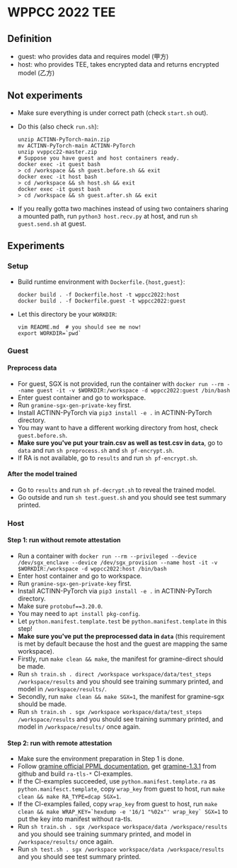 # WPPCC 2022 TEE

## Definition

- guest: who provides data and requires model (甲方)
- host: who provides TEE, takes encrypted data and returns encrypted model (乙方)

## Not experiments

- Make sure everything is under correct path (check `start.sh` out).

- Do this (also check `run.sh`):

    ```shell
    unzip ACTINN-PyTorch-main.zip
    mv ACTINN-PyTorch-main ACTINN-PyTorch
    unzip vvppcc22-master.zip
    # Suppose you have guest and host containers ready.
    docker exec -it guest bash
    > cd /workspace && sh guest.before.sh && exit
    docker exec -it host bash
    > cd /workspace && sh host.sh && exit
    docker exec -it guest bash
    > cd /workspace && sh guest.after.sh && exit
    ```

- If you really gotta two machines instead of using two containers sharing a mounted path, run `python3 host.recv.py` at host, and run `sh guest.send.sh` at guest.

## Experiments

### Setup

- Build runtime environment with `Dockerfile.{host,guest}`:

    ```shell
    docker build . -f Dockerfile.host -t wppcc2022:host
    docker build . -f Dockerfile.guest -t wppcc2022:guest
    ```

- Let this directory be your `WORKDIR`:

    ```shell
    vim README.md  # you should see me now!
    export WORKDIR=`pwd`
    ```

### Guest

#### Preprocess data

- For guest, SGX is not provided, run the container with `docker run --rm --name guest -it -v $WORKDIR:/workspace -d wppcc2022:guest /bin/bash`
- Enter guest container and go to workspace.
- Run `gramine-sgx-gen-private-key` first.
- Install ACTINN-PyTorch via `pip3 install -e .` in ACTINN-PyTorch directory.
- You may want to have a different working directory from host, check `guest.before.sh`.
- **Make sure you've put your train.csv as well as test.csv in `data`**, go to `data` and run `sh preprocess.sh` and `sh pf-encrypt.sh`.
- If RA is not available, go to `results` and run `sh pf-encrypt.sh`.

#### After the model trained

- Go to `results` and run `sh pf-decrypt.sh` to reveal the trained model.
- Go outside and run `sh test.guest.sh` and you should see test summary printed.

### Host

#### Step 1: run without remote attestation

- Run a container with `docker run --rm --privileged --device /dev/sgx_enclave --device /dev/sgx_provision --name host -it -v $WORKDIR:/workspace -d wppcc2022:host /bin/bash`
- Enter host container and go to workspace.
- Run `gramine-sgx-gen-private-key` first.
- Install ACTINN-PyTorch via `pip3 install -e .` in ACTINN-PyTorch directory.
- Make sure `protobuf==3.20.0`.
- You may need to `apt install pkg-config`.
- Let `python.manifest.template.test` be `python.manifest.template` in this step!
- **Make sure you've put the preprocessed data in `data`** (this requirement is met by default because the host and the guest are mapping the same workspace).
- Firstly, run `make clean && make`, the manifest for gramine-direct should be made.
- Run `sh train.sh . direct /workspace workspace/data/test_steps /workspace/results` and you should see training summary printed, and model in `/workspace/results/`.
- Secondly, run `make clean && make SGX=1`, the manifest for gramine-sgx should be made.
- Run `sh train.sh . sgx /workspace workspace/data/test_steps /workspace/results` and you should see training summary printed, and model in `/workspace/results/` once again.

#### Step 2: run with remote attestation

- Make sure the environment preparation in Step 1 is done.
- Follow [gramine official PPML documentation](https://gramine.readthedocs.io/en/stable/tutorials/pytorch/index.html), get [gramine-1.3.1](https://github.com/gramineproject/gramine/releases/tag/v1.3.1) from github and build `ra-tls-*` CI-examples.
- If the CI-examples succeeded, use `python.manifest.template.ra` as `python.manifesct.template`, copy `wrap_key` from guest to host, run `make clean && make RA_TYPE=dcap SGX=1`.
- If the CI-examples failed, copy `wrap_key` from guest to host, run ``make clean && make WRAP_KEY=`hexdump -e '16/1 "%02x"' wrap_key` SGX=1`` to put the key into manifest without ra-tls.
- Run `sh train.sh . sgx /workspace workspace/data /workspace/results` and you should see training summary printed, and model in `/workspace/results/` once again.
- Run `sh test.sh . sgx /workspace workspace/data /workspace/results` and you should see test summary printed.
